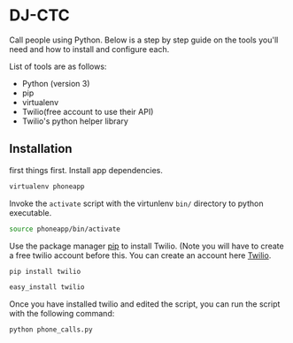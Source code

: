 
# DJ-CTC

Call people using Python. Below is a step by step guide on the tools you'll need and how to install and configure each.

List of tools are as follows:
* Python (version 3)
* pip
* virtualenv
* Twilio(free account to use their  API)
* Twilio's python helper library 

## Installation

first things first. Install app dependencies.
```bash
virtualenv phoneapp
```

Invoke the `activate` script with the virtunlenv `bin/` directory to python executable.
```bash 
source phoneapp/bin/activate
```


Use the package manager [pip](https://pip.pypa.io/en/stable/) to install Twilio. (Note you will have to create a free twilio account before this. You can create an account here [Twilio](https://www.twilio.com/try-twilio).

```bash
pip install twilio
```

```bash
easy_install twilio
````

Once you have installed twilio and edited the script, you can run the script with the following command:
```bash
python phone_calls.py
````

